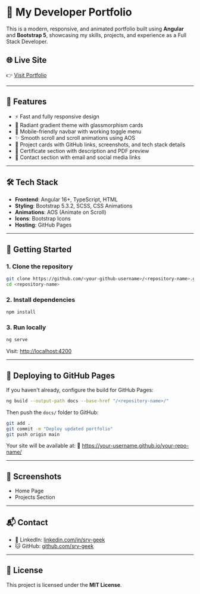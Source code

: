 # 💼 My Developer Portfolio

This is a modern, responsive, and animated portfolio built using **Angular** and **Bootstrap 5**, showcasing my skills, projects, and experience as a Full Stack Developer.

## 🌐 Live Site

👉 [Visit Portfolio](https://srv-geek.github.io/my-portfolio/)

---

## 📌 Features

- ⚡ Fast and fully responsive design
- 🎨 Radiant gradient theme with glassmorphism cards
- 📱 Mobile-friendly navbar with working toggle menu
- ✨ Smooth scroll and scroll animations using AOS
- 📂 Project cards with GitHub links, screenshots, and tech stack details
- 📜 Certificate section with description and PDF preview
- 📨 Contact section with email and social media links

---

## 🛠 Tech Stack

- **Frontend**: Angular 16+, TypeScript, HTML
- **Styling**: Bootstrap 5.3.2, SCSS, CSS Animations
- **Animations**: AOS (Animate on Scroll)
- **Icons**: Bootstrap Icons
- **Hosting**: GitHub Pages

---

## 🚀 Getting Started

### 1. Clone the repository

```bash
git clone https://github.com/<your-github-username>/<repository-name>.git
cd <repository-name>
```

### 2. Install dependencies

```bash
npm install
```

### 3. Run locally

```bash
ng serve
```

Visit: [http://localhost:4200](http://localhost:4200)

---

## 🔧 Deploying to GitHub Pages

If you haven't already, configure the build for GitHub Pages:

```bash
ng build --output-path docs --base-href "/<repository-name>/"
```

Then push the `docs/` folder to GitHub:

```bash
git add .
git commit -m "Deploy updated portfolio"
git push origin main
```

Your site will be available at: 
📍 https://your-username.github.io/your-repo-name/

---

## 📸 Screenshots

- Home Page  
- Projects Section


---

## 📬 Contact

- 💼 LinkedIn: [linkedin.com/in/srv-geek](http://linkedin.com/in/shubham-verma-177a50192)  
- 🐱 GitHub: [github.com/srv-geek](https://github.com/srv-geek)

---

## 📄 License

This project is licensed under the **MIT License**.


